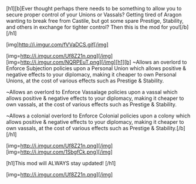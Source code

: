 [h1][b]Ever thought perhaps there needs to be something to allow you to secure proper control of your Unions or Vassals? Getting tired of Aragon wanting to break free from Castile, but got some spare Prestige, Stability, and others in exchange for tighter control? Then this is the mod for you![/b][/h1]

[img]http://i.imgur.com/fVVaDCS.gif[/img]

[img=http://i.imgur.com/Uf8Z21n.png][/img]
[img=http://i.imgur.com/NQRPEuT.png][/img][h1][b]
~Allows an overlord to Enforce Subjection policies upon a Personal Union which allows positive & negative effects to your diplomacy, making it cheaper to own Personal Unions, at the cost of various effects such as Prestige & Stability.

~Allows an overlord to Enforce Vassalage policies upon a vassal which allows positive & negative effects to your diplomacy, making it cheaper to own vassals, at the cost of various effects such as Prestige & Stability.

~Allows a colonial overlord to Enforce Colonial policies upon a colony which allows positive & negative effects to your diplomacy, making it cheaper to own vassals, at the cost of various effects such as Prestige & Stability.[/b][/h1]

[img=http://i.imgur.com/Uf8Z21n.png][/img]
[img=http://i.imgur.com/1SbgfCk.png][/img]

[h1]This mod will ALWAYS stay updated! [/h1]

[img=http://i.imgur.com/Uf8Z21n.png][/img]
